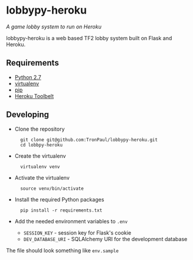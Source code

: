 lobbypy-heroku
==============

*A game lobby system to run on Heroku*

lobbypy-heroku is a web based TF2 lobby system built on Flask and Heroku.

Requirements
------------

* [Python 2.7](http://www.python.org/download/)
* [virtualenv](http://pypi.python.org/pypi/virtualenv/)
* [pip](http://pypi.python.org/pypi/pip)
* [Heroku Toolbelt](https://toolbelt.heroku.com/)

Developing
----------

* Clone the repository

        git clone git@github.com:TronPaul/lobbypy-heroku.git
        cd lobbpy-heroku

* Create the virtualenv

        virtualenv venv

* Activate the virtualenv

        source venv/bin/activate

* Install the required Python packages

        pip install -r requirements.txt

* Add the needed environment variables to `.env`
    * `SESSION_KEY` - session key for Flask's cookie
    * `DEV_DATABASE_URI` - SQLAlchemy URI for the development database

 The file should look something like `env.sample`
